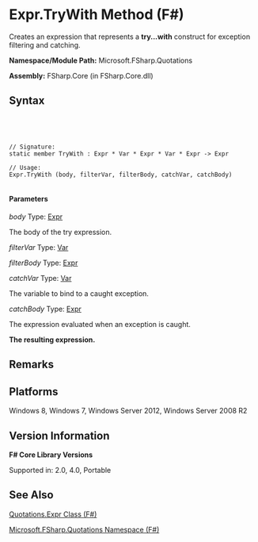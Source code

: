 # Expr.TryWith Method (F#)

Creates an expression that represents a **try...with** construct for exception filtering and catching.

**Namespace/Module Path:** Microsoft.FSharp.Quotations

**Assembly:** FSharp.Core (in FSharp.Core.dll)


## Syntax



```




// Signature:
static member TryWith : Expr * Var * Expr * Var * Expr -> Expr

// Usage:
Expr.TryWith (body, filterVar, filterBody, catchVar, catchBody)


```





#### Parameters
*body*
Type: [Expr](http://msdn.microsoft.com/en-us/library/ed6a2caf-69d4-45c2-ab97-e9b3be9bce65)


The body of the try expression.


*filterVar*
Type: [Var](http://msdn.microsoft.com/en-us/library/2b1237f9-d897-4bcf-872a-4a297db3f7b5)


*filterBody*
Type: [Expr](http://msdn.microsoft.com/en-us/library/ed6a2caf-69d4-45c2-ab97-e9b3be9bce65)


*catchVar*
Type: [Var](http://msdn.microsoft.com/en-us/library/2b1237f9-d897-4bcf-872a-4a297db3f7b5)


The variable to bind to a caught exception.


*catchBody*
Type: [Expr](http://msdn.microsoft.com/en-us/library/ed6a2caf-69d4-45c2-ab97-e9b3be9bce65)


The expression evaluated when an exception is caught.



**The resulting expression.**
## Remarks

## Platforms
Windows 8, Windows 7, Windows Server 2012, Windows Server 2008 R2


## Version Information
**F# Core Library Versions**

Supported in: 2.0, 4.0, Portable




## See Also
[Quotations.Expr Class &#40;F&#35;&#41;](Quotations.Expr-Class-%5BFSharp%5D.md)

[Microsoft.FSharp.Quotations Namespace &#40;F&#35;&#41;](Microsoft.FSharp.Quotations-Namespace-%5BFSharp%5D.md)

